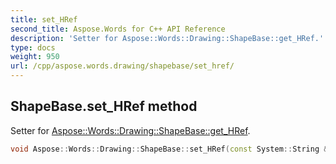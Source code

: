 ```yaml
---
title: set_HRef
second_title: Aspose.Words for C++ API Reference
description: 'Setter for Aspose::Words::Drawing::ShapeBase::get_HRef.'
type: docs
weight: 950
url: /cpp/aspose.words.drawing/shapebase/set_href/
---
```

## ShapeBase.set_HRef method


Setter for [Aspose::Words::Drawing::ShapeBase::get_HRef](../get_href/).

```cpp
void Aspose::Words::Drawing::ShapeBase::set_HRef(const System::String &value)
```


